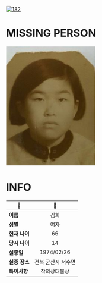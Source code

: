 [![182](https://img.shields.io/badge/%EC%8B%A4%EC%A2%85%EC%8B%A0%EA%B3%A0%EB%8A%94%20%EA%B5%AD%EB%B2%88%EC%97%86%EC%9D%B4-182-blue)](http://safe182.go.kr/index.do)

# MISSING PERSON

<img src="./missing_person.jpg">

# INFO

|🔑|💎|
|--|:--:|
|**이름**|김희|
|**성별**|여자|
|**현재 나이**|66|
|**당시 나이**|14|
|**실종일**|1974/02/26|
|**실종 장소**|전북 군산시 서수면 |
|**특이사항**|착의상태불상|
